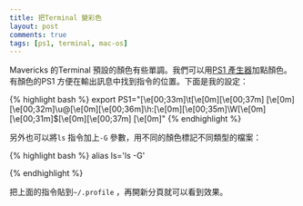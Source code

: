 ```yaml
---
title: 把Terminal 變彩色
layout: post
comments: true
tags: [ps1, terminal, mac-os]
---
```


Mavericks 的Terminal 預設的顏色有些單調。我們可以用[PS1 產生器][1]加點顏色。有顏色的PS1 方便在輸出訊息中找到指令的位置。下面是我的設定：

{% highlight bash %}
export PS1="\[\e[00;33m\]\t\[\e[0m\]\[\e[00;37m\] \[\e[0m\]\[\e[00;32m\]\u@\[\e[0m\]\[\e[00;36m\]\h:\[\e[0m\]\[\e[00;35m\]\W\[\e[0m\]\[\e[00;31m\]\$\[\e[0m\]\[\e[00;37m\] \[\e[0m\]"
{% endhighlight %}

另外也可以將`ls` 指令加上`-G` 參數，用不同的顏色標記不同類型的檔案：

{% highlight bash %}
alias ls='ls -G'

{% endhighlight %}

把上面的指令貼到`~/.profile` ，再開新分頁就可以看到效果。

[1]: http://bashrcgenerator.com 

